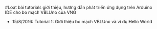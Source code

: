 #Loạt bài tutorials giới thiệu, hướng dẫn phát triển ứng dụng trên Arduino IDE cho bo mạch VBLUno của VNG

+ 15/8/2016: Tutorial 1: Giới thiệu bo mạch VBLUno và ví dụ Hello World

